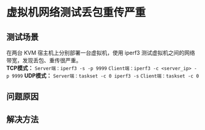 # 虚拟机网络测试丢包重传严重
## 测试场景
在两台 KVM 宿主机上分别部署一台虚拟机，使用 iperf3 测试虚拟机之间的网络带宽，发现丢包、重传很严重。  
**TCP模式：**
`Server端：iperf3 -s -p 9999`
`Client端：iperf3 -c <server_ip> -p 9999`
**UDP模式：**
`Server端：taskset -c 0 iperf3 -s`
`Client端：taskset -c 0`
## 问题原因
## 解决方法